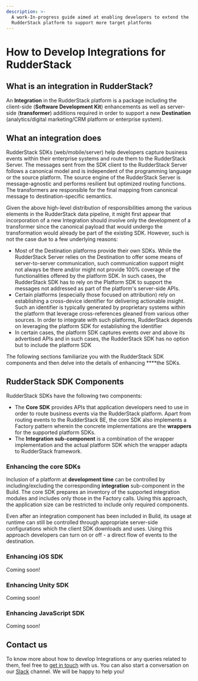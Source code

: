 ```yaml
---
description: >-
  A work-In-progress guide aimed at enabling developers to extend the
  RudderStack platform to support more target platforms
---
```


# How to Develop Integrations for RudderStack

## What is an integration in RudderStack?

‌An **Integration** in the RudderStack platform is a package including the client-side \(**Software Development Kit**\) enhancements as well as server-side \(**transformer**\) additions required in order to support a new **Destination** \(analytics/digital marketing/CRM platform or enterprise system\).

## What an integration does

RudderStack SDKs \(web/mobile/server\) help developers capture business events within their enterprise systems and route them to the RudderStack Server. The messages sent from the SDK client to the RudderStack Server  follows a canonical model and is independent of the programming language or the source platform. The source engine of the RudderStack Server is message-agnostic and performs resilient but optimized routing functions. The transformers are responsible for the final mapping from canonical message to destination-specific semantics.

Given the above high-level distribution of responsibilities among the various elements in the RudderStack data pipeline, it might first appear that incorporation of a new Integration should involve only the development of a transformer since the canonical payload that would undergo the transformation would already be part of the existing SDK. However, such is not the case due to a few underlying reasons:

* Most of the Destination platforms provide their own SDKs. While the RudderStack Server relies on the Destination to offer some means of server-to-server communication, such communication support might not always be there and/or might not provide 100% coverage of the functionalities offered by the platform SDK. In such cases, the RudderStack SDK has to rely on the Platform SDK to support the messages not addressed as part of the platform's server-side APIs.
* Certain platforms \(especially those focused on attribution\) rely on establishing a cross-device identifier for delivering actionable insight. Such an identifier is typically generated by proprietary systems within the platform that leverage cross-references gleaned from various other sources. In order to integrate with such platforms, RudderStack depends on leveraging the platform SDK for establishing the identifier
* In certain cases, the platform SDK captures events over and above its advertised APIs and in such cases, the RudderStack SDK has no option but to include the platform SDK

‌The following sections familiarize you with the RudderStack SDK components and then delve into the details of enhancing ****the SDKs.

## RudderStack SDK Components

RudderStack SDKs have the following two components‌:

* The **Core SDK** provides APIs that application developers need to use in order to route business events via the RudderStack platform. Apart from routing events to the RudderStack BE, the core SDK also implements a Factory pattern wherein the concrete implementations are the **wrappers** for the supported platform SDKs.
* The **Integration sub-component** is a combination of the wrapper implementation and the actual platform SDK which the wrapper adapts to RudderStack framework.

### Enhancing the core SDKs

Inclusion of a platform at **development time** can be controlled by including/excluding the corresponding **integration** sub-component in the Build. The core SDK prepares an inventory of the supported integration modules and includes only those in the Factory calls. Using this approach, the application size can be restricted to include only required components.

‌Even after an integration component has been included in Build, its usage at runtime can still be controlled through appropriate server-side configurations which the client SDK downloads and uses. Using this approach developers can turn on or off - a direct flow of events to the destination.

### Enhancing iOS SDK

Coming soon!

### Enhancing Unity SDK

Coming soon!

### Enhancing JavaScript SDK

Coming soon!

## Contact us <a id="docs-internal-guid-a89efda1-7fff-16e0-53f3-fc73af7d3e3a"></a>

To know more about how to develop Integrations or any queries related to them, feel free to [get in touch](mailto:%20contact@rudderstack.com) with us. You can also start a conversation on our [Slack](https://resources.rudderstack.com/join-rudderstack-slack) channel. We will be happy to help you!

